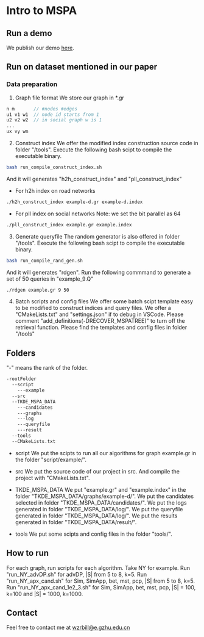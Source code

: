 # Intro to MSPA
## Run a demo
We publish our demo [here](https://codeocean.com/capsule/8326543/tree).
## Run on dataset mentioned in our paper
### Data preparation
1. Graph file format
We store our graph in *.gr
```c++
n m       // #nodes #edges
u1 v1 w1  // node id starts from 1 
u2 v2 w2  // in social graph w is 1
...
ux vy wm
``` 

2. Construct index
We offer the modified index construction source code in folder "/tools".
Execute the following bash scipt to compile the executable binary. 
```bash
bash run_compile_construct_index.sh
```
And it will generates "h2h_construct_index" and "pll_construct_index"
* For h2h index on road networks
```bash
./h2h_construct_index example-d.gr example-d.index
```
* For pll index on social networks
Note: we set the bit parallel as 64
```bash
./pll_construct_index example.gr example.index
```

3. Generate queryfile
The random generator is also offered in folder "/tools".
Execute the following bash scipt to compile the executable binary. 
```bash
bash run_compile_rand_gen.sh
```
And it will generates "rdgen".
Run the following commmand to generate a set of 50 queries in "example_9.Q"
```bash
./rdgen example.gr 9 50
```

4. Batch scripts and config files
We offer some batch scipt template easy to be modified to construct indices and query files.
We offer a "CMakeLists.txt" and "settings.json" if to debug in VSCode. Please comment "add_definitions(-DRECOVER_MSPATREE)" to turn off the retrieval function.
Please find the templates and config files in folder "/tools"


## Folders
"-" means the rank of the folder.
```bash
-rootFolder
  --script
    ---example
  --src
  --TKDE_MSPA_DATA
    ---candidates
    ---graphs
    ---log
    ---queryfile
    ---result
  --tools
  --CMakeLists.txt
```
* script
We put the scipts to run all our algorithms for graph example.gr in the folder "script/example/".

* src
We put the source code of our project in src. And compile the project with "CMakeLists.txt".

* TKDE_MSPA_DATA
We put "example.gr" and "example.index" in the folder "TKDE_MSPA_DATA/graphs/example-d/".
We put the candidates selected in folder "TKDE_MSPA_DATA/candidates/".
We put the logs generated in folder "TKDE_MSPA_DATA/log/".
We put the queryfile generated in folder "TKDE_MSPA_DATA/log/".
We put the results generated in folder "TKDE_MSPA_DATA/result/".

* tools
We put some scipts and config files in the folder "tools/".

## How to run
For each graph, run scripts for each algorithm.
Take NY for example.
Run "run_NY_advDP.sh" for advDP, |S| from 5 to 8, k=5.
Run "run_NY_apx_cand.sh" for Sim, SimApp, bet, mst, pcp, |S| from 5 to 8, k=5.
Run "run_NY_apx_cand_1e2_3.sh" for Sim, SimApp, bet, mst, pcp, |S| = 100, k=100 and |S| = 1000, k=1000.

## Contact
Feel free to contact me at [wzrbill@e.gzhu.edu.cn](mailto:wzrbill@e.gzhu.edu.cn)

